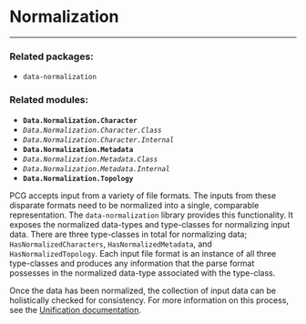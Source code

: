 # Normalization
---

### Related packages:
 * `data-normalization`

### Related modules:

 - **`Data.Normalization.Character`**
 -  *`Data.Normalization.Character.Class`*
 -  *`Data.Normalization.Character.Internal`*
 - **`Data.Normalization.Metadata`**
 -  *`Data.Normalization.Metadata.Class`*
 -  *`Data.Normalization.Metadata.Internal`*
 - **`Data.Normalization.Topology`**

PCG accepts input from a variety of file formats. The inputs from these disparate formats need to be normalized into a single, comparable representation. The `data-normalization` library provides this functionality. It exposes the normalized data-types and type-classes for normalizing input data. There are three type-classes in total for normalizing data; `HasNormalizedCharacters`, `HasNormalizedMetadata`, and `HasNormalizedTopology`. Each input file format is an instance of all three type-classes and produces any information that the parse format possesses in the normalized data-type associated with the type-class.

Once the data has been normalized, the collection of input data can be holistically checked for consistency. For more information on this process, see the [Unification documentation](https://github.com/amnh/PCG/blob/master/doc/architecture/Unification.md).